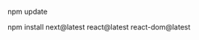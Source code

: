 <!-- To update all packages to latest version at once -->
npm update

<!-- To update Nextjs & React to latest version -->
npm install next@latest react@latest react-dom@latest